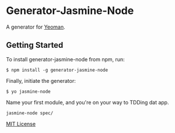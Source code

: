 # Generator-Jasmine-Node

A generator for [Yeoman](http://yeoman.io).

## Getting Started

To install generator-jasmine-node from npm, run:

```
$ npm install -g generator-jasmine-node
```

Finally, initiate the generator:

```
$ yo jasmine-node
```

Name your first module, and you're on your way to TDDing dat app.

```
jasmine-node spec/
```

[MIT License](http://en.wikipedia.org/wiki/MIT_License)

